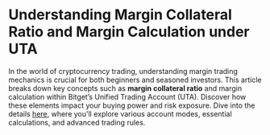 # Understanding Margin Collateral Ratio and Margin Calculation under UTA

In the world of cryptocurrency trading, understanding margin trading mechanics is crucial for both beginners and seasoned investors. This article breaks down key concepts such as **margin collateral ratio** and margin calculation within Bitget’s Unified Trading Account (UTA). Discover how these elements impact your buying power and risk exposure. Dive into the details [here](https://chain-base.xyz/understanding-margin-collateral-ratio-and-margin-calculation-under-uta), where you'll explore various account modes, essential calculations, and advanced trading rules.